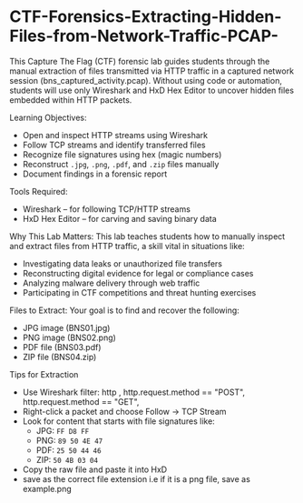# CTF-Forensics-Extracting-Hidden-Files-from-Network-Traffic-PCAP-
This Capture The Flag (CTF) forensic lab guides students through the manual extraction of files transmitted via HTTP traffic in a captured network session (bns_captured_activity.pcap). Without using code or automation, students will use only Wireshark and HxD Hex Editor to uncover hidden files embedded within HTTP packets.

Learning Objectives:
- Open and inspect HTTP streams using Wireshark
- Follow TCP streams and identify transferred files
- Recognize file signatures using hex (magic numbers)
- Reconstruct `.jpg`, `.png`, `.pdf`, and `.zip` files manually
- Document findings in a forensic report

Tools Required:
- Wireshark – for following TCP/HTTP streams
- HxD Hex Editor – for carving and saving binary data

Why This Lab Matters:
This lab teaches students how to manually inspect and extract files from HTTP traffic, a skill vital in situations like:
- Investigating data leaks or unauthorized file transfers
- Reconstructing digital evidence for legal or compliance cases
- Analyzing malware delivery through web traffic
- Participating in CTF competitions and threat hunting exercises

Files to Extract:
Your goal is to find and recover the following:
- JPG image (BNS01.jpg)
- PNG image (BNS02.png)
- PDF file  (BNS03.pdf)
- ZIP file  (BNS04.zip)

Tips for Extraction
- Use Wireshark filter: http , http.request.method == "POST", http.request.method == "GET", 
- Right-click a packet and choose Follow → TCP Stream
- Look for content that starts with file signatures like:
  - JPG: `FF D8 FF`
  - PNG: `89 50 4E 47`
  - PDF: `25 50 44 46`
  - ZIP: `50 4B 03 04` 
- Copy the raw file and paste it into HxD
- save as the correct file extension i.e if it is a png file, save as example.png

 

